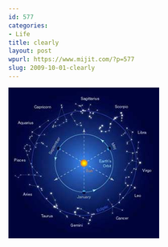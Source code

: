 ```yaml
---
id: 577
categories:
- Life
title: clearly
layout: post
wpurl: https://www.mijit.com/?p=577
slug: 2009-10-01-clearly
---
```

<img src="/images/2009/10/clearly.jpg" alt="clearly" title="clearly" width="300" height="300" class="alignnone size-full wp-image-576" />
